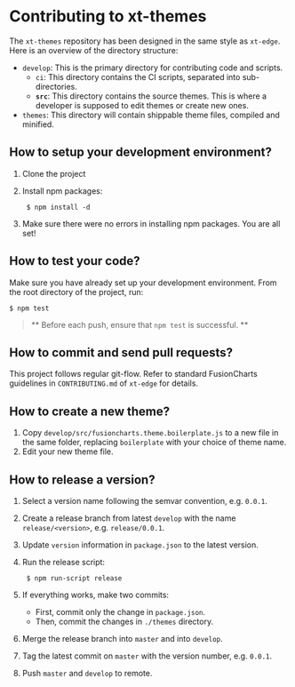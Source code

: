 # Contributing to xt-themes

The `xt-themes` repository has been designed in the same style as `xt-edge`. Here is an overview of the directory structure:

- `develop`: This is the primary directory for contributing code and scripts.
    - `ci`: This directory contains the CI scripts, separated into sub-directories.
    - **`src`**: This directory contains the source themes. This is where a developer is supposed to edit themes or create new ones.
- `themes`: This directory will contain shippable theme files, compiled and minified.

## How to setup your development environment?

1. Clone the project

2. Install npm packages:

        $ npm install -d

3. Make sure there were no errors in installing npm packages. You are all set!

## How to test your code?

Make sure you have already set up your development environment. From the root directory of the project, run:

    $ npm test

> ** Before each push, ensure that `npm test` is successful. **

## How to commit and send pull requests?

This project follows regular git-flow. Refer to standard FusionCharts guidelines in `CONTRIBUTING.md` of `xt-edge` for details.

## How to create a new theme?

1. Copy `develop/src/fusioncharts.theme.boilerplate.js` to a new file in the same folder, replacing `boilerplate` with your choice of theme name.
2. Edit your new theme file.

## How to release a version?

1. Select a version name following the semvar convention, e.g. `0.0.1`.
2. Create a release branch from latest `develop` with the name `release/<version>`, e.g. `release/0.0.1`.
3. Update `version` information in `package.json` to the latest version.
4. Run the release script:

        $ npm run-script release

5. If everything works, make two commits:
    * First, commit only the change in `package.json`.
    * Then, commit the changes in `./themes` directory.
6. Merge the release branch into `master` and into `develop`.
7. Tag the latest commit on `master` with the version number, e.g. `0.0.1`.
8. Push `master` and `develop` to remote.
